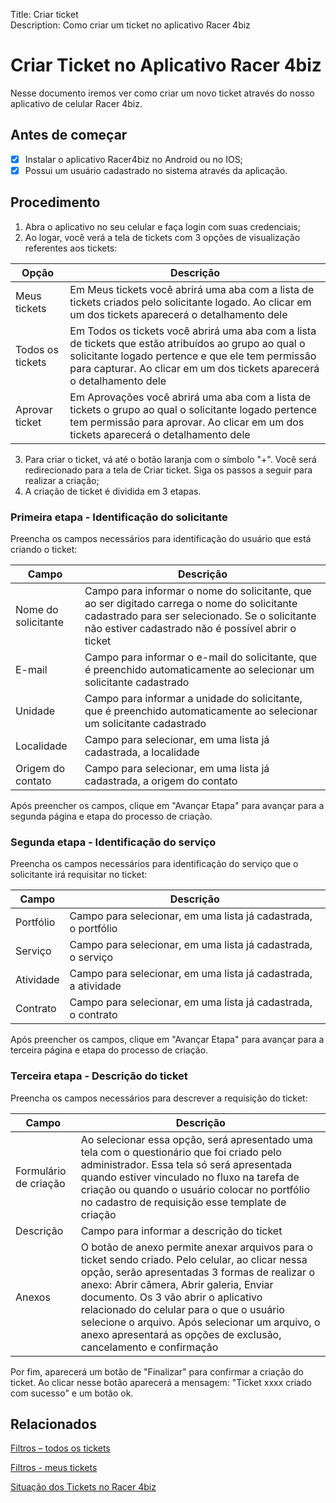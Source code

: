 Title: Criar ticket  
Description: Como criar um ticket no aplicativo Racer 4biz

# Criar Ticket no Aplicativo Racer 4biz

Nesse documento iremos ver como criar um novo ticket através do nosso aplicativo de celular Racer 4biz.

## Antes de começar  

- [x] Instalar o aplicativo Racer4biz no Android ou no IOS;  
- [x] Possui um usuário cadastrado no sistema através da aplicação.

## Procedimento

1. Abra o aplicativo no seu celular e faça login com suas credenciais;  
2. Ao logar, você verá a tela de tickets com 3 opções de visualização referentes aos tickets:

|Opção| Descrição|
|-----|---------|
|Meus tickets| Em Meus tickets você abrirá uma aba com a lista de tickets criados pelo solicitante logado. Ao clicar em um dos tickets aparecerá o detalhamento dele|
|Todos os tickets| Em Todos os tickets você abrirá uma aba com a lista de tickets que estão atribuídos ao grupo ao qual o solicitante logado pertence e que ele tem permissão para capturar. Ao clicar em um dos tickets aparecerá o detalhamento dele|
|Aprovar ticket| Em Aprovações você abrirá uma aba com a lista de tickets o grupo ao qual o solicitante logado pertence tem permissão para aprovar. Ao clicar em um dos tickets aparecerá o detalhamento dele|

3. Para criar o ticket, vá até o botão laranja com o símbolo "+". Você será redirecionado para a tela de Criar ticket. Siga os passos a seguir para realizar a criação;  
4. A criação de ticket é dividida em 3 etapas.

### Primeira etapa - Identificação do solicitante

Preencha os campos necessários para identificação do usuário que está criando o ticket:

|Campo|Descrição|
|-----|---------|
|Nome do solicitante|Campo para informar o nome do solicitante, que ao ser digitado carrega o nome do solicitante cadastrado para ser selecionado. Se o solicitante não estiver cadastrado não é possível abrir o ticket|
|E-mail| Campo para informar o e-mail do solicitante, que é preenchido automaticamente ao selecionar um solicitante cadastrado|
|Unidade| Campo para informar a unidade do solicitante, que é preenchido automaticamente ao selecionar um solicitante cadastrado|
|Localidade| Campo para selecionar, em uma lista já cadastrada, a localidade|
|Origem do contato| Campo para selecionar, em uma lista já cadastrada, a origem do contato|

Após preencher os campos, clique em "Avançar Etapa" para avançar para a segunda página e etapa do processo de criação.

### Segunda etapa - Identificação do serviço

Preencha os campos necessários para identificação do serviço que o solicitante irá requisitar no ticket:

|Campo|Descrição|
|-----|---------|
|Portfólio| Campo para selecionar, em uma lista já cadastrada, o portfólio|
|Serviço| Campo para selecionar, em uma lista já cadastrada, o serviço|
|Atividade| Campo para selecionar, em uma lista já cadastrada, a atividade|
|Contrato| Campo para selecionar, em uma lista já cadastrada, o contrato|

Após preencher os campos, clique em "Avançar Etapa" para avançar para a terceira página e etapa do processo de criação.

### Terceira etapa - Descrição do ticket

Preencha os campos necessários para descrever a requisição do ticket:

|Campo|Descrição|
|-----|---------|
|Formulário de criação| Ao selecionar essa opção, será apresentado uma tela com o questionário que foi criado pelo administrador. Essa tela só será apresentada quando estiver vinculado no fluxo na tarefa de criação ou quando o usuário colocar no portfólio no cadastro de requisição esse template de criação|
|Descrição| Campo para informar a descrição do ticket|
|Anexos| O botão de anexo permite anexar arquivos para o ticket sendo criado. Pelo celular, ao clicar nessa opção, serão apresentadas 3 formas de realizar o anexo: Abrir câmera, Abrir galeria, Enviar documento. Os 3 vão abrir o aplicativo relacionado do celular para o que o usuário selecione o arquivo. Após selecionar um arquivo, o anexo apresentará as opções de exclusão, cancelamento e confirmação|

Por fim, aparecerá um botão de "Finalizar" para confirmar a criação do ticket. Ao clicar nesse botão aparecerá a mensagem: "Ticket xxxx criado com sucesso" e um botão ok.


## Relacionados

[Filtros – todos os tickets](/pt-br/4biz-helium/additional-features/racer-4biz-app/all-tickets-filter.html)

[Filtros - meus tickets](/pt-br/4biz-helium/additional-features/racer-4biz-app/my-tickets-filters.html)

[Situação dos Tickets no Racer 4biz](/pt-br/4biz-helium/additional-features/racer-4biz-app/ticket-status-racer.html)






